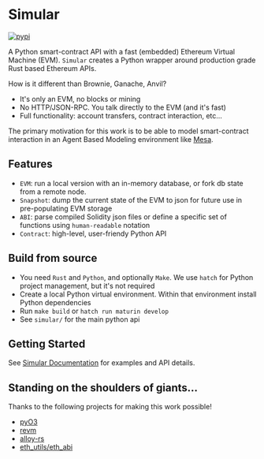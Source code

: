 
# Simular

[![pypi](https://img.shields.io/pypi/v/simular-evm.svg)](https://pypi.python.org/pypi/simular-evm)

A Python smart-contract API with a fast (embedded) Ethereum Virtual Machine (EVM). `Simular` creates a Python wrapper around production grade Rust based Ethereum APIs.

How is it different than Brownie, Ganache, Anvil?
- It's only an EVM, no blocks or mining
- No HTTP/JSON-RPC. You talk directly to the EVM (and it's fast)
- Full functionality: account transfers, contract interaction, etc...

The primary motivation for this work is to be able to model smart-contract interaction in an Agent Based Modeling environment like [Mesa](https://mesa.readthedocs.io/en/main/).

## Features
- `EVM`: run a local version with an in-memory database, or fork db state from a remote node.
- `Snapshot`: dump the current state of the EVM to json for future use in pre-populating EVM storage
- `ABI`: parse compiled Solidity json files or define a specific set of functions using `human-readable` notation
- `Contract`: high-level, user-friendy Python API

## Build from source
- You need `Rust` and `Python`, and optionally `Make`. We use `hatch` for Python project management, but it's not required
- Create a local Python virtual environment. Within that environment install Python dependencies
- Run `make build` or `hatch run maturin develop`
- See `simular/` for the main python api

## Getting Started
See [Simular Documentation](https://simular.readthedocs.io/en/latest/) for examples and API details.

## Standing on the shoulders of giants...
Thanks to the following projects for making this work possible!
- [pyO3](https://github.com/PyO3)
- [revm](https://github.com/bluealloy/revm)
- [alloy-rs](https://github.com/alloy-rs)
- [eth_utils/eth_abi](https://eth-utils.readthedocs.io/en/stable/) 
